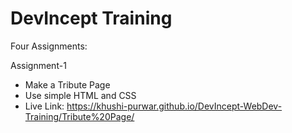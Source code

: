 # DevIncept Training

Four Assignments:

Assignment-1 

- Make a Tribute Page
- Use simple HTML and CSS
- Live Link: https://khushi-purwar.github.io/DevIncept-WebDev-Training/Tribute%20Page/